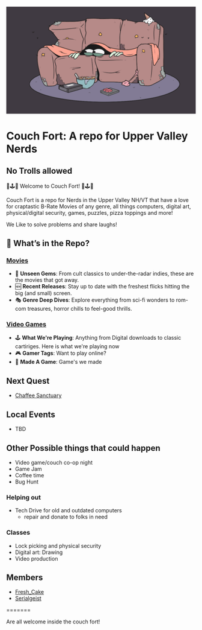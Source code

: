 ![Banner](gifsMemesMore/Couch-fort.gif)

# Couch Fort: A repo for Upper Valley Nerds
## No Trolls allowed

🍿🕹️💾 Welcome to Couch Fort! 💾🕹️🍿

Couch Fort is a repo for Nerds in the Upper Valley NH/VT that have a love for craptastic B-Rate Movies of any genre, all things computers, digital art, physical/digital security, games, puzzles, pizza toppings and more!

We Like to solve problems and share laughs!

## 📜 What’s in the Repo?

### [Movies](/workspaces/CouchFort/dataBase/movies/src/movieList.md)
- 🎥 **Unseen Gems**: From cult classics to under-the-radar indies, these are the movies that got away.
- 🆕 **Recent Releases**: Stay up to date with the freshest flicks hitting the big (and small) screen.
- 🎭 **Genre Deep Dives**: Explore everything from sci-fi wonders to rom-com treasures, horror chills to feel-good thrills.

### [Video Games](/workspaces/CouchFort/dataBase/videoGames/games.md)
- 🕹️ **What We're Playing**: Anything from Digital downloads to classic cartiriges. Here is what we're playing now
- 🎮 **Gamer Tags**: Want to play online?
- 💾 **Made A Game**: Game's we made


## Next Quest
- [Chaffee Sanctuary](https://vitalcommunities.org/wp-content/uploads/2014/09/Chaffee-Sanctuary-Quest-4-Feb20.pdf)

## Local Events
- TBD

## Other Possible things that could happen
- Video game/couch co-op night
- Game Jam
- Coffee time
- Bug Hunt

### Helping out
- Tech Drive for old and outdated computers
    - repair and donate to folks in need

### Classes
- Lock picking and physical security
- Digital art: Drawing
- Video production

## Members
- [Fresh_Cake](https://github.com/freshcakewtf)
- [Serialgeist](https://github.com/serialgeist)

=======

Are all welcome inside the couch fort!

